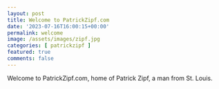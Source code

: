 ```yaml
---
layout: post
title: Welcome to PatrickZipf.com
date: '2023-07-16T16:00:15+00:00'
permalink: welcome
image: /assets/images/zipf.jpg
categories: [ patrickzipf ]
featured: true
comments: false 
---
```

Welcome to PatrickZipf.com, home of Patrick Zipf, a man from St. Louis.


